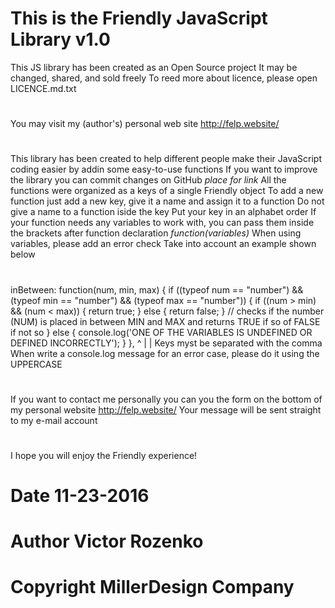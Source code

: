# This is the Friendly JavaScript Library v1.0
This JS library has been created as an Open Source project
It may be changed, shared, and sold freely
To reed more about licence, please open LICENCE.md.txt
#
You may visit my (author's) personal web site http://felp.website/
#
This library has been created to help different people make their JavaScript coding easier by addin some easy-to-use functions
If you want to improve the library you can commit changes on GitHub *place for link*
All the functions were organized as a keys of a single Friendly object
To add a new function just add a new key, give it a name and assign it to a function
Do not give a name to a function iside the key
Put your key in an alphabet order 
If your function needs any variables to work with, you can pass them inside the brackets after function declaration *function(variables)*
When using variables, please add an error check
Take into account an example shown below
#
inBetween: function(num, min, max) {
    if ((typeof num == "number") && (typeof min == "number") && (typeof max == "number")) { 
        if ((num > min) && (num < max)) { return true; } else { return false; } // checks if the number (NUM) is placed in between MIN and MAX and returns TRUE if so of FALSE if not so
    } else { console.log('ONE OF THE VARIABLES IS UNDEFINED OR DEFINED INCORRECTLY'); }
  },
 ^
 |
 |
Keys myst be separated with the comma 
When write a console.log message for an error case, please do it using the UPPERCASE 
#
If you want to contact me personally you can you the form on the bottom of my personal website http://felp.website/
Your message will be sent straight to my e-mail account
#
I hope you will enjoy the Friendly experience! 
#
# Date 11-23-2016
#
# Author Victor Rozenko
# Copyright MillerDesign Company